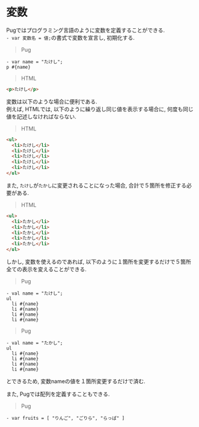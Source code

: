 # 変数
Pugではプログラミング言語のように変数を定義することができる.  
`- var 変数名 = 値;`の書式で変数を宣言し, 初期化する.

> Pug
```
- var name = "たけし";
p #{name}
```

> HTML
```html
<p>たけし</p>
```

変数は以下のような場合に便利である.  
例えば, HTMLでは, 以下のように繰り返し同じ値を表示する場合に, 何度も同じ値を記述しなければならない.

> HTML
```html
<ul>
  <li>たけし</li>
  <li>たけし</li>
  <li>たけし</li>
  <li>たけし</li>
  <li>たけし</li>
</ul>
```

また, `たけし`が`たかし`に変更されることになった場合, 合計で５箇所を修正する必要がある.

> HTML
```html
<ul>
  <li>たかし</li>
  <li>たかし</li>
  <li>たかし</li>
  <li>たかし</li>
  <li>たかし</li>
</ul>
```

しかし, 変数を使えるのであれば, 以下のように１箇所を変更するだけで５箇所全ての表示を変えることができる.

> Pug
```
- val name = "たけし";
ul
  li #{name}
  li #{name}
  li #{name}
  li #{name}
```

> Pug
```
- val name = "たかし";
ul
  li #{name}
  li #{name}
  li #{name}
  li #{name}
```

とできるため, 変数nameの値を１箇所変更するだけで済む.

また, Pugでは配列を定義することもできる.

> Pug
```
- var fruits = [ "りんご", "ごりら", "らっぱ" ]
```
